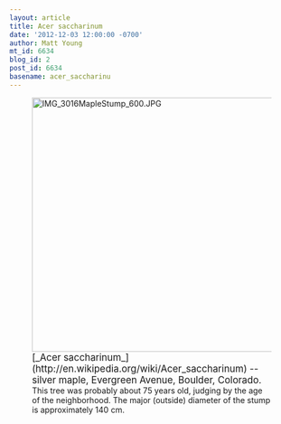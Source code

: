 ```yaml
---
layout: article
title: Acer saccharinum
date: '2012-12-03 12:00:00 -0700'
author: Matt Young
mt_id: 6634
blog_id: 2
post_id: 6634
basename: acer_saccharinu
---
```

<figure>
<img src="{{ site.baseurl }}/uploads/2012/IMG_3016MapleStump_600.JPG" alt="IMG_3016MapleStump_600.JPG" width="600" height="450" />
<figcaption markdown="span">
<big>[_Acer saccharinum_](http://en.wikipedia.org/wiki/Acer_saccharinum) -- silver maple, Evergreen Avenue, Boulder, Colorado.</big>  This tree was probably about 75 years old, judging by the age of the neighborhood.  The major (outside) diameter of the stump is approximately 140 cm.

</figcaption>
</figure>
